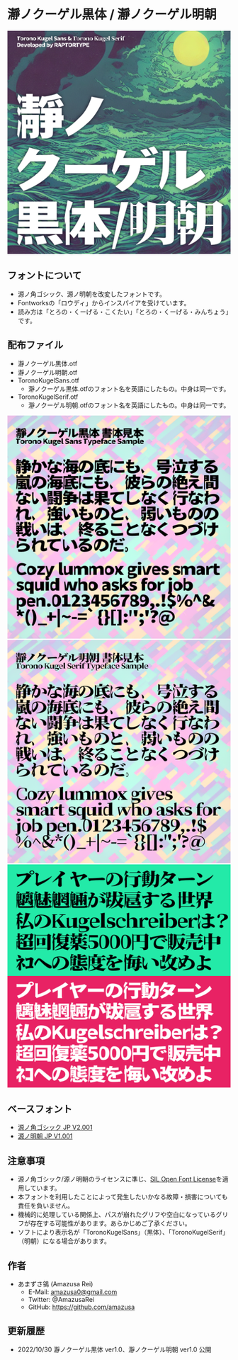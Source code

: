 # 瀞ノクーゲル黒体 / 瀞ノクーゲル明朝

![topImage](./images/cover.png)

## フォントについて

- 源ノ角ゴシック、源ノ明朝を改変したフォントです。
- Fontworksの「ロウディ」からインスパイアを受けています。
- 読み方は「とろの・くーげる・こくたい」「とろの・くーげる・みんちょう」です。

## 配布ファイル

- 瀞ノクーゲル黒体.otf
- 瀞ノクーゲル明朝.otf
- ToronoKugelSans.otf
  - 瀞ノクーゲル黒体.otfのフォント名を英語にしたもの。中身は同一です。
- ToronoKugelSerif.otf
  - 瀞ノクーゲル明朝.otfのフォント名を英語にしたもの。中身は同一です。

![黒体](./images/sans_sample.png)
![明朝](./images/serif_sample.png)
![サンプル2](./images/sample2.png)

## ベースフォント

- [源ノ角ゴシック JP V2.001](https://github.com/adobe-fonts/source-han-sans/tree/release)
- [源ノ明朝 JP V1.001](https://github.com/adobe-fonts/source-han-serif/tree/release)

## 注意事項

- 源ノ角ゴシック/源ノ明朝のライセンスに準じ、[SIL Open Font License](https://scripts.sil.org/cms/scripts/page.php?site_id=nrsi&id=OFL_web)を適用しています。
- 本フォントを利用したことによって発生したいかなる故障・損害についても責任を負いません。
- 機械的に処理している関係上、パスが崩れたグリフや空白になっているグリフが存在する可能性があります。あらかじめご了承ください。
- ソフトにより表示名が「ToronoKugelSans」（黒体）、「ToronoKugelSerif」（明朝）になる場合があります。

## 作者

- あまずさ鴒 (Amazusa Rei)
  - E-Mail: amazusa0@gmail.com
  - Twitter: @AmazusaRei
  - GitHub: https://github.com/amazusa

## 更新履歴

- 2022/10/30  瀞ノクーゲル黒体 ver1.0、瀞ノクーゲル明朝 ver1.0 公開

